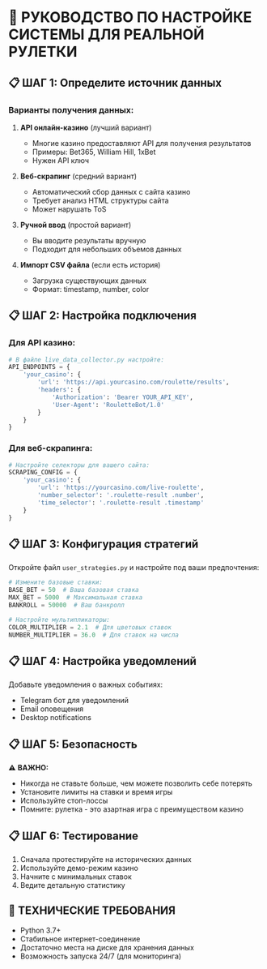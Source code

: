 # 🎰 РУКОВОДСТВО ПО НАСТРОЙКЕ СИСТЕМЫ ДЛЯ РЕАЛЬНОЙ РУЛЕТКИ

## 📋 ШАГ 1: Определите источник данных

### Варианты получения данных:

1. **API онлайн-казино** (лучший вариант)
   - Многие казино предоставляют API для получения результатов
   - Примеры: Bet365, William Hill, 1xBet
   - Нужен API ключ

2. **Веб-скрапинг** (средний вариант)
   - Автоматический сбор данных с сайта казино
   - Требует анализ HTML структуры сайта
   - Может нарушать ToS

3. **Ручной ввод** (простой вариант)
   - Вы вводите результаты вручную
   - Подходит для небольших объемов данных

4. **Импорт CSV файла** (если есть история)
   - Загрузка существующих данных
   - Формат: timestamp, number, color

## 📋 ШАГ 2: Настройка подключения

### Для API казино:
```python
# В файле live_data_collector.py настройте:
API_ENDPOINTS = {
    'your_casino': {
        'url': 'https://api.yourcasino.com/roulette/results',
        'headers': {
            'Authorization': 'Bearer YOUR_API_KEY',
            'User-Agent': 'RouletteBot/1.0'
        }
    }
}
```

### Для веб-скрапинга:
```python
# Настройте селекторы для вашего сайта:
SCRAPING_CONFIG = {
    'your_casino': {
        'url': 'https://yourcasino.com/live-roulette',
        'number_selector': '.roulette-result .number',
        'time_selector': '.roulette-result .timestamp'
    }
}
```

## 📋 ШАГ 3: Конфигурация стратегий

Откройте файл `user_strategies.py` и настройте под ваши предпочтения:

```python
# Измените базовые ставки:
BASE_BET = 50  # Ваша базовая ставка
MAX_BET = 5000  # Максимальная ставка
BANKROLL = 50000  # Ваш банкролл

# Настройте мультипликаторы:
COLOR_MULTIPLIER = 2.1  # Для цветовых ставок
NUMBER_MULTIPLIER = 36.0  # Для ставок на числа
```

## 📋 ШАГ 4: Настройка уведомлений

Добавьте уведомления о важных событиях:
- Telegram бот для уведомлений
- Email оповещения
- Desktop notifications

## 📋 ШАГ 5: Безопасность

⚠️ **ВАЖНО:**
- Никогда не ставьте больше, чем можете позволить себе потерять
- Установите лимиты на ставки и время игры
- Используйте стоп-лоссы
- Помните: рулетка - это азартная игра с преимуществом казино

## 📋 ШАГ 6: Тестирование

1. Сначала протестируйте на исторических данных
2. Используйте демо-режим казино
3. Начните с минимальных ставок
4. Ведите детальную статистику

## 🔧 ТЕХНИЧЕСКИЕ ТРЕБОВАНИЯ

- Python 3.7+
- Стабильное интернет-соединение
- Достаточно места на диске для хранения данных
- Возможность запуска 24/7 (для мониторинга)